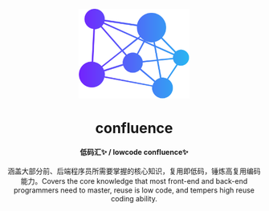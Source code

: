 <!-- markdownlint-disable -->
<p align="center">
	<img src="./docs/.vuepress/public/logo.svg" alt="logo" style="transform: rotate(0deg) scale(1, 1); opacity: 1; width: 220.096px; height: 178.752px; overflow: visible;">
</p>
<h1 align="center">confluence</h1>
<h4 align="center">低码汇✨ / lowcode confluence✨</h4>
<p align="center">涵盖大部分前、后端程序员所需要掌握的核心知识，复用即低码，锤炼高复用编码能力。Covers the core knowledge that most front-end and back-end programmers need to master, reuse is low code, and tempers high reuse coding ability.</p>